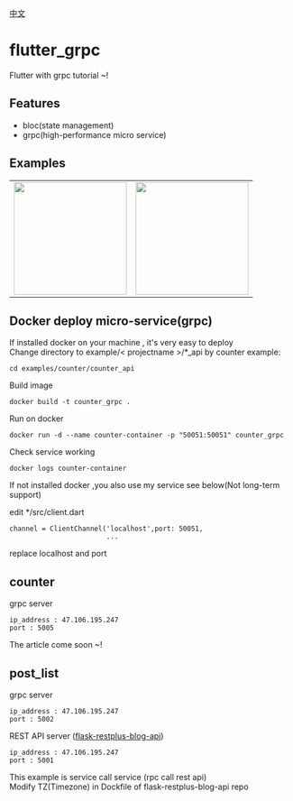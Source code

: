 [中文](https://github.com/zengzhengrong/flutter_grpc/blob/master/README_zh.md)

# flutter_grpc 

Flutter with grpc tutorial ~!

## Features
 - bloc(state management)
 - grpc(high-performance micro service)

## Examples

<div style="text-align: center">
    <table>
        <tr>
            <td style="text-align: center">
                <a href="https://github.com/zengzhengrong/flutter_grpc/tree/master/examples/counter">
                    <img src="https://github.com/zengzhengrong/flutter_grpc/tree/master/gif/counter.gif" width="200"/>
                </a>
            </td>            
            <td style="text-align: center">
                <a href="https://github.com/zengzhengrong/flutter_grpc/tree/master/examples/post_list">
                    <img src="https://github.com/zengzhengrong/flutter_grpc/tree/master/gif/post_list.gif" width="200"/>
                </a>
            </td>
        </tr>
    </table>
</div>

## Docker deploy micro-service(grpc)

If installed docker on your machine , it's very easy to deploy  
Change directory to example/< projectname >/*_api by counter example:
```
cd examples/counter/counter_api
```
Build image
```
docker build -t counter_grpc .
```
Run on docker
```
docker run -d --name counter-container -p "50051:50051" counter_grpc
```

Check service working 
```
docker logs counter-container
```
If not installed docker ,you also use my service see below(Not long-term support)

edit */src/client.dart
```
channel = ClientChannel('localhost',port: 50051,
                        ...
```
replace localhost and port
## counter

grpc server
```
ip_address : 47.106.195.247
port : 5005
```
The article come soon ~!


## post_list

grpc server
```
ip_address : 47.106.195.247
port : 5002
```
REST API server ([flask-restplus-blog-api](https://github.com/zengzhengrong/flask-restplus-blog-api))
```
ip_address : 47.106.195.247
port : 5001
```

This example is service call service (rpc call rest api)  
Modify TZ(Timezone) in Dockfile of flask-restplus-blog-api repo 